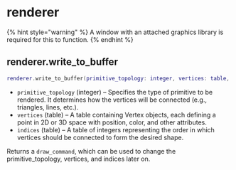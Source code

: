 # renderer

{% hint style="warning" %}
A window with an attached graphics library is required for this to function.
{% endhint %}

## renderer.write\_to\_buffer

```lua
renderer.write_to_buffer(primitive_topology: integer, vertices: table, indices: table) -> draw_command
```

* `primitive_topology` (integer) – Specifies the type of primitive to be rendered. It determines how the vertices will be connected (e.g., triangles, lines, etc.).&#x20;
* `vertices` (table) – A table containing Vertex objects, each defining a point in 2D or 3D space with position, color, and other attributes.&#x20;
* `indices` (table) – A table of integers representing the order in which vertices should be connected to form the desired shape.

Returns a `draw_command`, which can be used to change the primitive\_topology, vertices, and indices later on.
